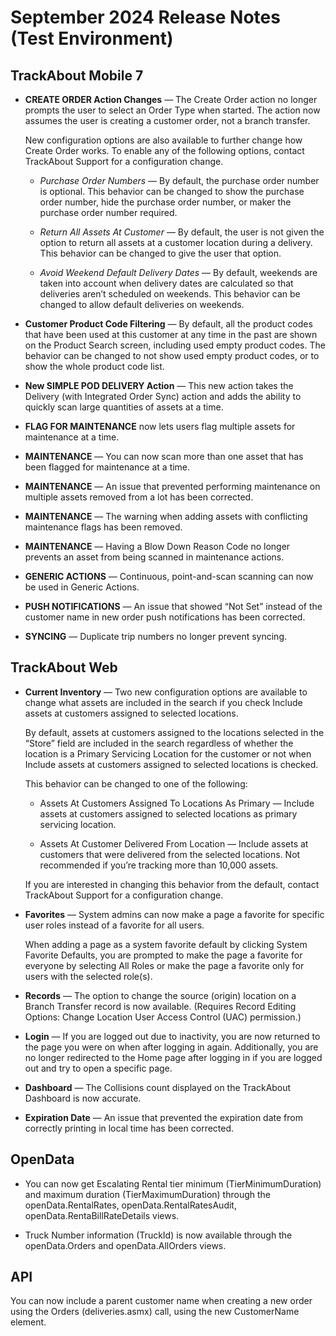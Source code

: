 # September 2024  Release Notes (Test Environment)

## TrackAbout Mobile 7

 - **CREATE ORDER Action Changes** — The Create Order action no longer prompts the user to select an Order Type when started. The action now assumes the user is creating a customer order, not a branch transfer. 

	New configuration options are also available to further change how Create Order works. To enable any of the following options, contact TrackAbout Support for a configuration change.

	- *Purchase Order Numbers* — By default, the purchase order number is optional. This behavior can be changed to show the purchase order number, hide the purchase order number, or maker the purchase order number required.
	
	- *Return All Assets At Customer* — By default, the user is not given the option to return all assets at a customer location during a delivery. This behavior can be changed to give the user that option.
	
	- *Avoid Weekend Default Delivery Dates* — By default, weekends are taken into account when delivery dates are calculated so that deliveries aren’t scheduled on weekends. This behavior can be changed to allow default deliveries on weekends.

 - **Customer Product Code Filtering**  — By default, all the product codes that have been used at this customer at any time in the past are shown on the Product Search screen, including used empty product codes. The behavior can be changed to not show used empty product codes, or to show the whole product code list.

- **New SIMPLE POD DELIVERY Action** — This new action takes the Delivery (with Integrated Order Sync) action and adds the ability to quickly scan large quantities of assets at a time. 

- **FLAG FOR MAINTENANCE** now lets users flag multiple assets for maintenance at a time.

- **MAINTENANCE** — You can now scan more than one asset that has been flagged for maintenance at a time. 

- **MAINTENANCE** — An issue that prevented performing maintenance on multiple assets removed from a lot has been corrected.

- **MAINTENANCE** — The warning when adding assets with conflicting maintenance flags has been removed.

- **MAINTENANCE** — Having a Blow Down Reason Code no longer prevents an asset from being scanned in maintenance actions.

- **GENERIC ACTIONS** — Continuous, point-and-scan scanning can now be used in Generic Actions.

- **PUSH NOTIFICATIONS** — An issue that showed “Not Set” instead of the customer name in new order push notifications has been corrected.

- **SYNCING** — Duplicate trip numbers no longer prevent syncing.


## TrackAbout Web
- **Current Inventory** — Two new configuration options are available to change what assets are included in the search if you check Include assets at customers assigned to selected locations. 

	By default, assets at customers assigned to the locations selected in the “Store” field are included in the search regardless of whether the location is a Primary Servicing Location for the customer or not when Include assets at customers assigned to selected locations is checked.

	This behavior can be changed to one of the following:

	- Assets At Customers Assigned To Locations As Primary — Include assets at customers assigned to selected locations as primary servicing location.

	- Assets At Customer Delivered From Location — Include assets at customers that were delivered from the selected locations. Not recommended if you’re tracking more than 10,000 assets. 

	If you are interested in changing this behavior from the default, contact TrackAbout Support for a configuration change.


- **Favorites** — System admins can now make a page a favorite for specific user roles instead of a favorite for all users. 

	When adding a page as a system favorite default by clicking System Favorite Defaults, you are prompted to make the page a favorite for everyone by selecting All Roles or make the page a favorite only for users with the selected role(s). 


- **Records** — The option to change the source (origin) location on a Branch Transfer record is now available. (Requires Record Editing Options: Change Location User Access Control (UAC) permission.)

- **Login** — If you are logged out due to inactivity, you are now returned to the page you were on when after logging in again. Additionally, you are no longer redirected to the Home page after logging in if you are logged out and try to open a specific page. 

- **Dashboard** — The Collisions count displayed on the TrackAbout Dashboard is now accurate. 

- **Expiration Date** — An issue that prevented the expiration date from correctly printing in local time has been corrected.


## OpenData
- You can now get Escalating Rental tier minimum (TierMinimumDuration) and maximum duration (TierMaximumDuration) through the openData.RentalRates, openData.RentalRatesAudit, openData.RentaBillRateDetails views.

- Truck Number information (TruckId) is now available through the openData.Orders and openData.AllOrders views.


## API
You can now include a parent customer name when creating a new order using the Orders (deliveries.asmx) call, using the new CustomerName element. 
